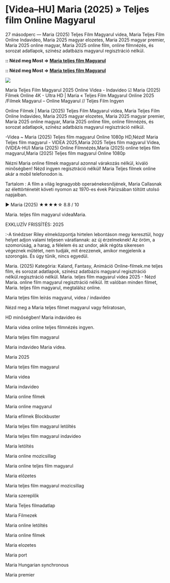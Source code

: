 # [Videa–HU] Maria (2025) » Teljes film Online Magyarul

27 másodperc — Maria (2025) Teljes Film Magyarul videa, Maria Teljes Film Online Indavideo, Maria 2025 magyar elozetes, Maria 2025 magyar premier, Maria 2025 online magyar, Maria 2025 online film, online filmnézés, és sorozat adatlapok, színész adatbázis magyarul regisztráció nélkül.

**:: Nézd meg Most => [Maria teljes film Magyarul](https://t.co/0nerltLfl8)**

**:: Nézd meg Most => [Maria teljes film Magyarul](https://t.co/0nerltLfl8)**

<p dir="auto"><a href="https://t.co/0nerltLfl8" title="GITHUB" rel="nofollow"><img src="https://i.imgur.com/jhNGoEt.gif" style="max-width: 100%;"></a></p>

Maria Teljes Film Magyarul 2025 Online Videa - Indavideo ☑ Maria (2025) Filmek Online 4K - Ultra HD | Maria « Teljes Film Magyarul Online 2025 /Filmek Magyarul – Online Magyarul // Teljes Film Ingyen

Online Filmek | Maria (2025) Teljes Film Magyarul videa, Maria Teljes Film Online Indavideo, Maria 2025 magyar elozetes, Maria 2025 magyar premier, Maria 2025 online magyar, Maria 2025 online film, online filmnézés, és sorozat adatlapok, színész adatbázis magyarul regisztráció nélkül.

-Videa ~ Maria (2025) Teljes film magyarul Online 1080p HD,Nézd! Maria Teljes film magyarul - VIDEA 2025,Maria 2025 Teljes film magyarul Videa,(VIDEA-HU) Maria (2025) Online Filmnézés,Maria (2025) online teljes film magyarul,Maria (2025) Teljes film magyarul Online 1080p

Nézni Maria online filmek magyarul azonnal várakozás nélkül, kiváló minőségben! Nézd ingyen regisztráció nélkül! Maria Teljes filmek online akár a mobil telefonodon is.

Tartalom : A film a világ legnagyobb operaénekesnőjének, Maria Callasnak az élettörténetét követi nyomon az 1970-es évek Párizsában töltött utolsó napjaiban.

▶️ Maria (2025) ★★★★☆ 8.8 / 10

Maria. teljes film magyarul videaMaria.

EXKLUZÍV FRISSÍTÉS: 2025

:-A tinédzser Riley elmeközpontja hirtelen lebontáson megy keresztül, hogy helyet adjon valami teljesen váratlannak: az új érzelmeknek! Az öröm, a szomorúság, a harag, a félelem és az undor, akik régóta sikeresen végeznek műtétet, nem tudják, mit érezzenek, amikor megjelenik a szorongás. És úgy tűnik, nincs egyedül.

Maria. (2025) Kategória: Kaland, Fantasy, Animáció Online-filmek.me teljes film, és sorozat adatlapok, színész adatbázis magyarul regisztráció nélkül.regisztráció nélkül. Maria. teljes film magyarul videa 2025 - Nézd Maria. online film magyarul regisztráció nélkül. Itt valóban minden filmet, Maria. teljes film magyarul, megtalálsz online.

Maria teljes film leírás magyarul, videa / indavideo

Nézd meg a Maria teljes filmet magyarul vagy feliratosan, 

HD minőségben! Maria indavideo és 

Maria videa online teljes filmnézés ingyen. 

Maria teljes film magyarul 

Maria indavideo Maria videa.

Maria 2025

Maria teljes film magyarul

Maria videa

Maria indavideo

Maria online filmek

Maria online magyarul

Maria efilmek Blockbuster

Maria teljes film magyarul letöltés

Maria teljes film magyarul indavideo

Maria letöltés

Maria online mozicsillag

Maria online teljes film magyarul

Maria előzetes

Maria teljes film magyarul mozicsillag

Maria szereplők

Maria Teljes filmadatlap

Maria Filmezek

Maria online letöltés

Maria online filmek

Maria elozetes

Maria port

Maria Hungarian synchronous

Maria premier
